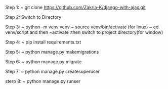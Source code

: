 Step 1:
~ git clone https://github.com/Zakria-K/django-with-ajax.git

Step 2:
Switch to Directory

Step 3:
~ python -m venv venv
~ source venv/bin/activate (for linux)
~ cd venv/script and then ~activate :then switch to project directory(for window)

Step 4:
~ pip install requirements.txt

Step 5:
~ python manage.py makemigrations

Step 6:
~ python manage.py migrate

Step 7:
~ python manage.py createsuperuser

sterp 8:
~ python manage.py runser



